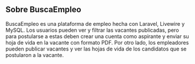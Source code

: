 ## Sobre BuscaEmpleo

BuscaEmpleo es una plataforma de empleo hecha con Laravel, Livewire y MySQL. Los usuarios pueden ver y filtrar las vacantes publicadas, pero para postularse a estas deben crear una cuenta como aspirante y enviar su hoja de vida en la vacante con formato PDF. Por otro lado, los empleadores pueden publicar vacantes y ver las hojas de vida de los candidatos que se postularon a la vacante.